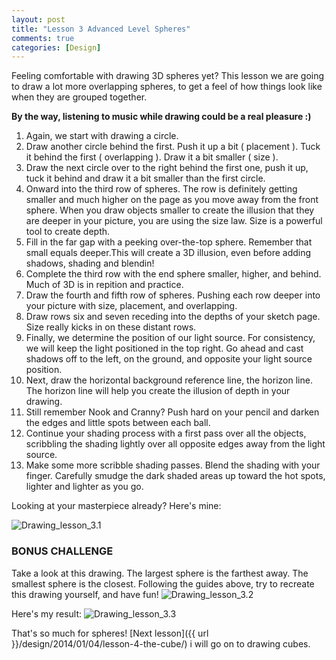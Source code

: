 ```yaml
---
layout: post
title: "Lesson 3 Advanced Level Spheres"
comments: true
categories: [Design]
---
```


Feeling comfortable with drawing 3D spheres yet? This lesson we are going to draw a lot more overlapping spheres, to get a feel of how things look like when they are grouped together.

**By the way, listening to music while drawing could be a real pleasure :)**

1. Again, we start with drawing a circle.
2. Draw another circle behind the first. Push it up a bit ( placement ). Tuck it behind the first ( overlapping ). Draw it a bit smaller ( size ).
3. Draw the next circle over to the right behind the first one, push it up, tuck it behind and draw it a bit smaller than the first circle.
4. Onward into the third row of spheres. The row is definitely getting smaller and much higher on the page as you move away from the front sphere. When you draw objects smaller to create the illusion that they are deeper in your picture, you are using the size law. Size is a powerful tool to create depth.
5. Fill in the far gap with a peeking over-the-top sphere. Remember that small equals deeper.This will create a 3D illusion, even before adding shadows, shading and blendin!
6. Complete the third row with the end sphere smaller, higher, and behind. Much of 3D is in repition and practice.
7. Draw the fourth and fifth row of spheres. Pushing each row deeper into your picture with size, placement, and overlapping.
8. Draw rows six and seven receding into the depths of your sketch page. Size really kicks in on these distant rows. 
9. Finally, we determine the position of our light source. For consistency, we will keep the light positioned in the top right. Go ahead and cast shadows off to the left, on the ground, and opposite your light source position. 
10. Next, draw the horizontal background reference line, the horizon line. The horizon line will help you create the illusion of depth in your drawing.
11. Still remember Nook and Cranny? Push hard on your pencil and darken the edges and little spots between each ball. 
12. Continue your shading process with a first pass over all the objects, scribbling the shading lightly over all opposite edges away from the light source.
13. Make some more scribble shading passes. Blend the shading with your finger. Carefully smudge the dark shaded areas up toward the hot spots, lighter and lighter as you go.

Looking at your masterpiece already? Here's mine:

![Drawing_lesson_3.1](http://i1113.photobucket.com/albums/k508/houguochen/Mobile%20Uploads/C3E57AE1-969A-43C1-BA13-4AC36BD901FC.jpg)

### BONUS CHALLENGE
Take a look at this drawing. The largest sphere is the farthest away. The smallest sphere is the closest. Following the guides above, try to recreate this drawing yourself, and have fun!
![Drawing_lesson_3.2](http://i1113.photobucket.com/albums/k508/houguochen/ScreenShot2014-01-06at41633pm.png)

Here's my result:
![Drawing_lesson_3.3](http://i1113.photobucket.com/albums/k508/houguochen/Mobile%20Uploads/CFB9E05F-A086-4D12-AC69-EF9D44133052.jpg)

That's so much for spheres! [Next lesson]({{ url }}/design/2014/01/04/lesson-4-the-cube/) i will go on to drawing cubes.